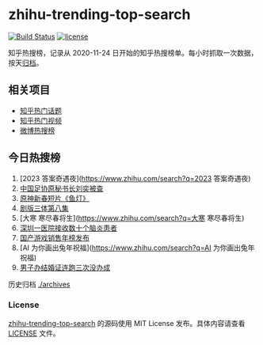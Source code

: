 # zhihu-trending-top-search

[![Build Status](https://github.com/justjavac/zhihu-trending-top-search/workflows/ci/badge.svg?branch=main)](https://github.com/justjavac/zhihu-trending-top-search/actions)
[![license](https://img.shields.io/github/license/justjavac/zhihu-trending-top-search)](https://github.com/justjavac/zhihu-trending-top-search/blob/main/LICENSE)

知乎热搜榜，记录从 2020-11-24
日开始的知乎热搜榜单。每小时抓取一次数据，按天[归档](./archives)。

## 相关项目

- [知乎热门话题](https://github.com/justjavac/zhihu-trending-hot-questions)
- [知乎热门视频](https://github.com/justjavac/zhihu-trending-hot-video)
- [微博热搜榜](https://github.com/justjavac/weibo-trending-hot-search)

## 今日热搜榜

<!-- BEGIN -->
<!-- 最后更新时间 Fri Jan 20 2023 16:12:38 GMT+0800 (China Standard Time) -->

1. [2023 答案奇遇夜](https://www.zhihu.com/search?q=2023 答案奇遇夜)
1. [中国足协原秘书长刘奕被查](https://www.zhihu.com/search?q=中国足协原秘书长刘奕被查)
1. [原神新春短片《鱼灯》](https://www.zhihu.com/search?q=原神新春短片《鱼灯》)
1. [剧版三体第八集](https://www.zhihu.com/search?q=剧版三体第八集)
1. [大寒 寒尽春将生](https://www.zhihu.com/search?q=大寒 寒尽春将生)
1. [深圳一医院接收数十个脑炎患者](https://www.zhihu.com/search?q=深圳一医院接收数十个脑炎患者)
1. [国产游戏销售年榜发布](https://www.zhihu.com/search?q=国产游戏销售年榜发布)
1. [AI 为你画出兔年祝福](https://www.zhihu.com/search?q=AI 为你画出兔年祝福)
1. [男子办结婚证连跑三次没办成](https://www.zhihu.com/search?q=男子办结婚证连跑三次没办成)

<!-- END -->

历史归档 [./archives](./archives)

### License

[zhihu-trending-top-search](https://github.com/justjavac/zhihu-trending-top-search)
的源码使用 MIT License 发布。具体内容请查看 [LICENSE](./LICENSE) 文件。

